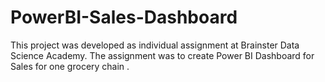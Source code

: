 # PowerBI-Sales-Dashboard
This project was developed as individual assignment at Brainster Data Science Academy. The assignment was to create Power BI Dashboard for Sales for one grocery chain .
